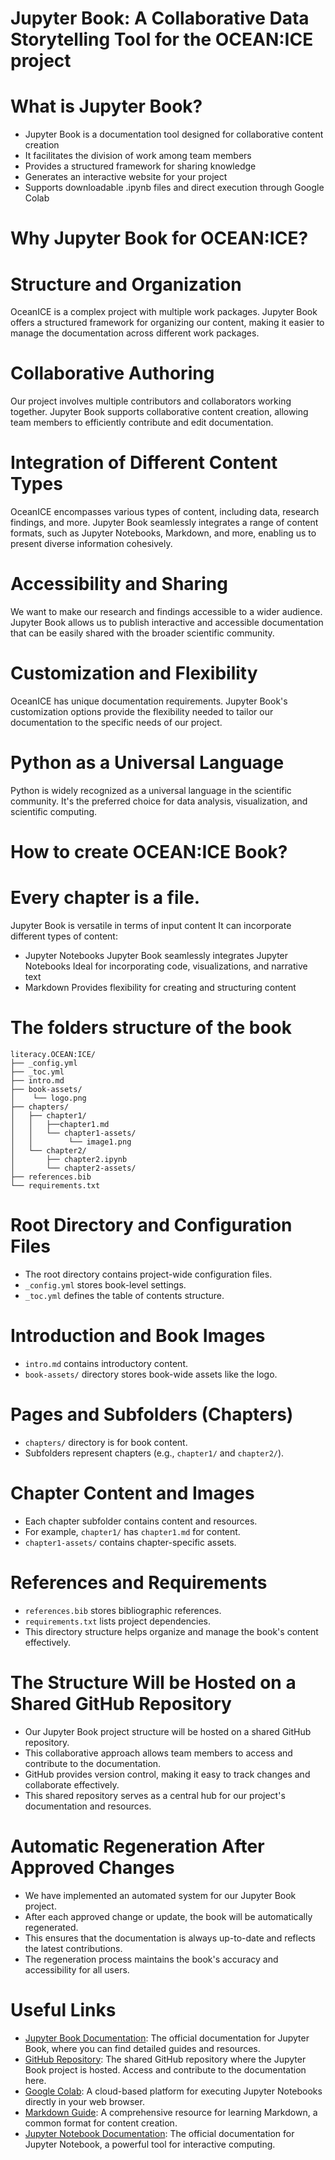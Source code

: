 # Jupyter Book: A Collaborative Data Storytelling Tool for the OCEAN:ICE project

# What is Jupyter Book?
- Jupyter Book is a documentation tool designed for collaborative content creation
- It facilitates the division of work among team members
- Provides a structured framework for sharing knowledge
- Generates an interactive website for your project
- Supports downloadable .ipynb files and direct execution through Google Colab

# Why Jupyter Book for OCEAN:ICE?

# Structure and Organization
OceanICE is a complex project with multiple work packages. 
Jupyter Book offers a structured framework for organizing our content, making it easier to manage the documentation across different work packages.

# Collaborative Authoring
Our project involves multiple contributors and collaborators working together. 
Jupyter Book supports collaborative content creation, allowing team members to efficiently contribute and edit documentation.

# Integration of Different Content Types
OceanICE encompasses various types of content, including data, research findings, and more. Jupyter Book seamlessly integrates a range of content formats, such as Jupyter Notebooks, Markdown, and more, enabling us to present diverse information cohesively.

# Accessibility and Sharing
We want to make our research and findings accessible to a wider audience. Jupyter Book allows us to publish interactive and accessible documentation that can be easily shared with the broader scientific community.

# Customization and Flexibility
OceanICE has unique documentation requirements. Jupyter Book's customization options provide the flexibility needed to tailor our documentation to the specific needs of our project.

# Python as a Universal Language
Python is widely recognized as a universal language in the scientific community. 
It's the preferred choice for data analysis, visualization, and scientific computing.

# How to create OCEAN:ICE Book?

# Every chapter is a file.
Jupyter Book is versatile in terms of input content
It can incorporate different types of content:
- Jupyter Notebooks	
	Jupyter Book seamlessly integrates Jupyter Notebooks
	Ideal for incorporating code, visualizations, and narrative text
- Markdown
	Provides flexibility for creating and structuring content

# The folders structure of the book
```
literacy.OCEAN:ICE/
├── _config.yml
├── _toc.yml
├── intro.md
├── book-assets/
│    └── logo.png
├── chapters/
│   ├── chapter1/
│   │ 	├──chapter1.md
│   │ 	└── chapter1-assets/
│   │  	     └── image1.png
│   └── chapter2/
│       ├── chapter2.ipynb
│       └── chapter2-assets/
├── references.bib
└── requirements.txt
```

# Root Directory and Configuration Files

- The root directory contains project-wide configuration files.
- `_config.yml` stores book-level settings.
- `_toc.yml` defines the table of contents structure.

# Introduction and Book Images

- `intro.md` contains introductory content.
- `book-assets/` directory stores book-wide assets like the logo.

# Pages and Subfolders (Chapters)

- `chapters/` directory is for book content.
- Subfolders represent chapters (e.g., `chapter1/` and `chapter2/`).

# Chapter Content and Images

- Each chapter subfolder contains content and resources.
- For example, `chapter1/` has `chapter1.md` for content.
- `chapter1-assets/` contains chapter-specific assets.

# References and Requirements

- `references.bib` stores bibliographic references.
- `requirements.txt` lists project dependencies.
- This directory structure helps organize and manage the book's content effectively.

# The Structure Will be Hosted on a Shared GitHub Repository

- Our Jupyter Book project structure will be hosted on a shared GitHub repository.
- This collaborative approach allows team members to access and contribute to the documentation.
- GitHub provides version control, making it easy to track changes and collaborate effectively.
- This shared repository serves as a central hub for our project's documentation and resources.

# Automatic Regeneration After Approved Changes

- We have implemented an automated system for our Jupyter Book project.
- After each approved change or update, the book will be automatically regenerated.
- This ensures that the documentation is always up-to-date and reflects the latest contributions.
- The regeneration process maintains the book's accuracy and accessibility for all users.

# Useful Links

- [Jupyter Book Documentation](https://jupyterbook.org/): The official documentation for Jupyter Book, where you can find detailed guides and resources.
- [GitHub Repository](https://github.com/s4oceanice/): The shared GitHub repository where the Jupyter Book project is hosted. Access and contribute to the documentation here.
- [Google Colab](https://colab.research.google.com/): A cloud-based platform for executing Jupyter Notebooks directly in your web browser.
- [Markdown Guide](https://www.markdownguide.org/): A comprehensive resource for learning Markdown, a common format for content creation.
- [Jupyter Notebook Documentation](https://jupyter-notebook.readthedocs.io/en/stable/): The official documentation for Jupyter Notebook, a powerful tool for interactive computing.

